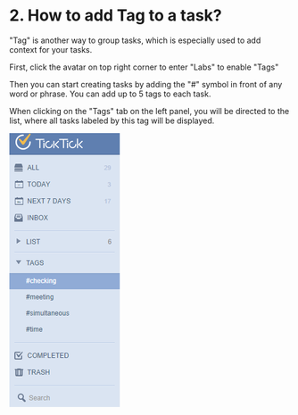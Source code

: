 # 2. How to add Tag to a task?

"Tag" is another way to group tasks, which is especially used to add context for your tasks.

First, click the avatar on top right corner to enter "Labs" to enable "Tags"

Then you can start creating tasks by adding the "#" symbol in front of any word or phrase. You can add up to 5 tags to each task.

When clicking on the "Tags" tab on the left panel, you will be directed to the list, where all tasks labeled by this tag will be displayed.

![](../images/image1.10.2W.png)
